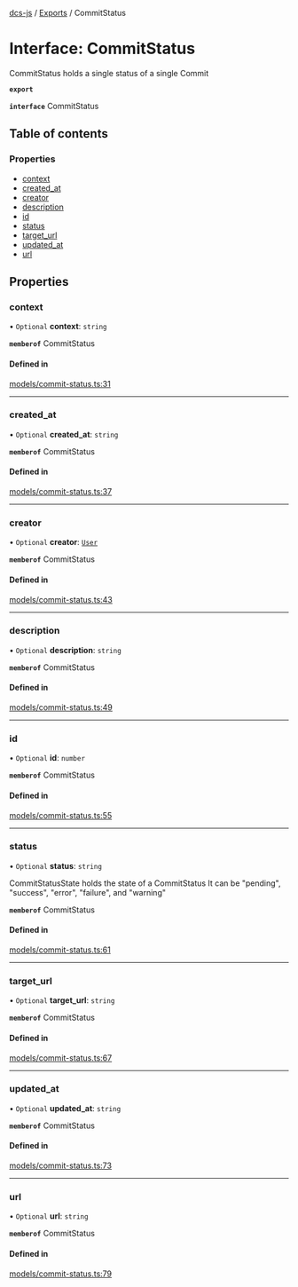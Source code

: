 [dcs-js](../README.md) / [Exports](../modules.md) / CommitStatus

# Interface: CommitStatus

CommitStatus holds a single status of a single Commit

**`export`**

**`interface`** CommitStatus

## Table of contents

### Properties

- [context](CommitStatus.md#context)
- [created\_at](CommitStatus.md#created_at)
- [creator](CommitStatus.md#creator)
- [description](CommitStatus.md#description)
- [id](CommitStatus.md#id)
- [status](CommitStatus.md#status)
- [target\_url](CommitStatus.md#target_url)
- [updated\_at](CommitStatus.md#updated_at)
- [url](CommitStatus.md#url)

## Properties

### <a id="context" name="context"></a> context

• `Optional` **context**: `string`

**`memberof`** CommitStatus

#### Defined in

[models/commit-status.ts:31](https://github.com/unfoldingWord/dcs-js/blob/dd84989/models/commit-status.ts#L31)

___

### <a id="created_at" name="created_at"></a> created\_at

• `Optional` **created\_at**: `string`

**`memberof`** CommitStatus

#### Defined in

[models/commit-status.ts:37](https://github.com/unfoldingWord/dcs-js/blob/dd84989/models/commit-status.ts#L37)

___

### <a id="creator" name="creator"></a> creator

• `Optional` **creator**: [`User`](User.md)

**`memberof`** CommitStatus

#### Defined in

[models/commit-status.ts:43](https://github.com/unfoldingWord/dcs-js/blob/dd84989/models/commit-status.ts#L43)

___

### <a id="description" name="description"></a> description

• `Optional` **description**: `string`

**`memberof`** CommitStatus

#### Defined in

[models/commit-status.ts:49](https://github.com/unfoldingWord/dcs-js/blob/dd84989/models/commit-status.ts#L49)

___

### <a id="id" name="id"></a> id

• `Optional` **id**: `number`

**`memberof`** CommitStatus

#### Defined in

[models/commit-status.ts:55](https://github.com/unfoldingWord/dcs-js/blob/dd84989/models/commit-status.ts#L55)

___

### <a id="status" name="status"></a> status

• `Optional` **status**: `string`

CommitStatusState holds the state of a CommitStatus It can be \"pending\", \"success\", \"error\", \"failure\", and \"warning\"

**`memberof`** CommitStatus

#### Defined in

[models/commit-status.ts:61](https://github.com/unfoldingWord/dcs-js/blob/dd84989/models/commit-status.ts#L61)

___

### <a id="target_url" name="target_url"></a> target\_url

• `Optional` **target\_url**: `string`

**`memberof`** CommitStatus

#### Defined in

[models/commit-status.ts:67](https://github.com/unfoldingWord/dcs-js/blob/dd84989/models/commit-status.ts#L67)

___

### <a id="updated_at" name="updated_at"></a> updated\_at

• `Optional` **updated\_at**: `string`

**`memberof`** CommitStatus

#### Defined in

[models/commit-status.ts:73](https://github.com/unfoldingWord/dcs-js/blob/dd84989/models/commit-status.ts#L73)

___

### <a id="url" name="url"></a> url

• `Optional` **url**: `string`

**`memberof`** CommitStatus

#### Defined in

[models/commit-status.ts:79](https://github.com/unfoldingWord/dcs-js/blob/dd84989/models/commit-status.ts#L79)
